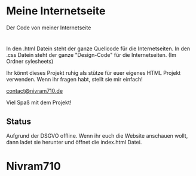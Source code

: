 # Meine Internetseite
Der Code von meiner Internetseite
#
In den .html Datein steht der ganze Quellcode für die Internetseiten.
In den .css Datein steht der ganze "Design-Code" für die Internetseiten. (Im Ordner sylesheets)

Ihr könnt dieses Projekt ruhig als stütze für euer eigenes HTML Projekt
verwenden. Wenn ihr fragen habt, stellt sie mir einfach!

contact@nivram710.de

Viel Spaß mit dem Projekt!

## Status
Aufgrund der DSGVO offline. Wenn ihr euch die Website anschauen wollt, dann ladet sie herunter und öffnet
die index.html Datei.

# Nivram710
